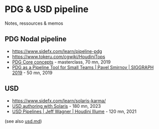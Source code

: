 # PDG & USD pipeline

Notes, ressources & memos


## PDG Nodal pipeline

* https://www.sidefx.com/learn/pipeline-pdg
* https://www.tokeru.com/cgwiki/HoudiniTops
* [PDG Core concepts](https://www.sidefx.com/tutorials/pdg-core-concepts) - masterclass, 70 mn, 2019
* [PDG as a Pipeline Tool for Small Teams | Pavel Smirnov | SIGGRAPH 2019](https://www.youtube.com/watch?v=t0bhiCoDR8M) - 50 mn, 2019

## USD

* https://www.sidefx.com/learn/solaris-karma/
* [USD authoring with Solaris](https://www.sidefx.com/tutorials/usd-authoring-with-solaris) - 180 mn, 2023
* [USD Pipelines | Jeff Wagner | Houdini Illume](https://www.youtube.com/watch?v=jmtYjUaKfJU) - 120 mn, 2021

(see also [usd.md](usd.md))
